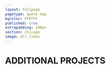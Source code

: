 ```yaml
---
layout: fullpage
pagetype: quote map
bgcolor: FFFFFF
published: true
extrapadding: 100px
section: chicago
image: all-lines
---
```


<div id="additional" class="mapstage"></div>

# ADDITIONAL PROJECTS
